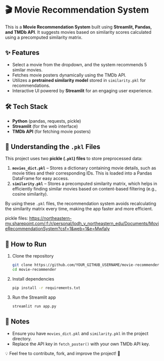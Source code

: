# 🎬 Movie Recommendation System  

This is a **Movie Recommendation System** built using **Streamlit, Pandas, and TMDb API**. It suggests movies based on similarity scores calculated using a precomputed similarity matrix.  

## ✨ Features  
- Select a movie from the dropdown, and the system recommends 5 similar movies.  
- Fetches movie posters dynamically using the TMDb API.  
- Utilizes a **pretrained similarity model** stored in `similarity.pkl` for recommendations.  
- Interactive UI powered by **Streamlit** for an engaging user experience.  

## 🛠 Tech Stack  
- **Python** (pandas, requests, pickle)  
- **Streamlit** (for the web interface)  
- **TMDb API** (for fetching movie posters)  

## 📂 Understanding the `.pkl` Files  
This project uses two **pickle (`.pkl`) files** to store preprocessed data:  
1. **`movies_dict.pkl`** – Stores a dictionary containing movie details, such as movie titles and their corresponding IDs. This is loaded into a Pandas DataFrame for easy access.  
2. **`similarity.pkl`** – Stores a precomputed similarity matrix, which helps in efficiently finding similar movies based on content-based filtering (e.g., cosine similarity).  

By using these `.pkl` files, the recommendation system avoids recalculating the similarity matrix every time, making the app faster and more efficient.

pickle files: https://northeastern-my.sharepoint.com/:f:/r/personal/lodh_y_northeastern_edu/Documents/MovieRecommendationSystem?csf=1&web=1&e=MwfaIy

## 🚀 How to Run  
1. Clone the repository  
   ```bash
   git clone https://github.com/YOUR_GITHUB_USERNAME/movie-recommender.git
   cd movie-recommender
   ```  
2. Install dependencies  
   ```bash
   pip install -r requirements.txt
   ```  
3. Run the Streamlit app  
   ```bash
   streamlit run app.py
   ```  

## 📌 Notes  
- Ensure you have `movies_dict.pkl` and `similarity.pkl` in the project directory.  
- Replace the API key in `fetch_poster()` with your own TMDb API key.  

💡 Feel free to contribute, fork, and improve the project! 🚀
